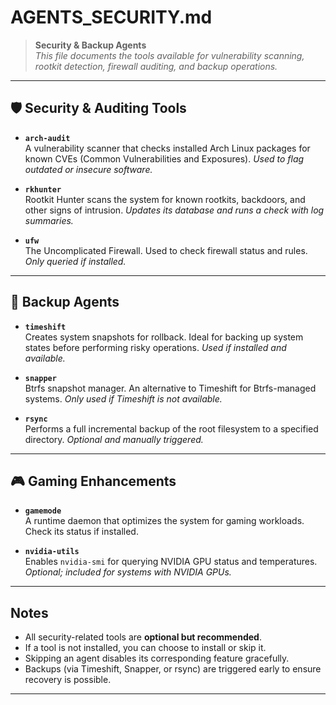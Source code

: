# AGENTS_SECURITY.md

> **Security & Backup Agents**  
> _This file documents the tools available for vulnerability scanning,
rootkit detection, firewall auditing, and backup operations._

---

## 🛡️ Security & Auditing Tools

- **`arch-audit`**  
  A vulnerability scanner that checks installed Arch Linux packages for known
  CVEs (Common Vulnerabilities and Exposures).
  _Used to flag outdated or insecure software._

- **`rkhunter`**  
  Rootkit Hunter scans the system for known rootkits, backdoors, and other
  signs of intrusion.
  _Updates its database and runs a check with log summaries._

- **`ufw`**  
  The Uncomplicated Firewall. Used to check firewall status and rules.  
  _Only queried if installed._

---

## 💾 Backup Agents

- **`timeshift`**  
  Creates system snapshots for rollback. Ideal for backing up system states
  before performing risky operations.
  _Used if installed and available._

- **`snapper`**  
  Btrfs snapshot manager. An alternative to Timeshift for Btrfs-managed
  systems.
  _Only used if Timeshift is not available._

- **`rsync`**  
  Performs a full incremental backup of the root filesystem to a specified
  directory.
  _Optional and manually triggered._

---

## 🎮 Gaming Enhancements

- **`gamemode`**  
  A runtime daemon that optimizes the system for gaming workloads.  
  Check its status if installed.

- **`nvidia-utils`**  
  Enables `nvidia-smi` for querying NVIDIA GPU status and temperatures.  
  _Optional; included for systems with NVIDIA GPUs._

---

## Notes

- All security-related tools are **optional but recommended**.
- If a tool is not installed, you can choose to install or skip it.
- Skipping an agent disables its corresponding feature gracefully.
- Backups (via Timeshift, Snapper, or rsync) are triggered early to ensure
  recovery is possible.

---
